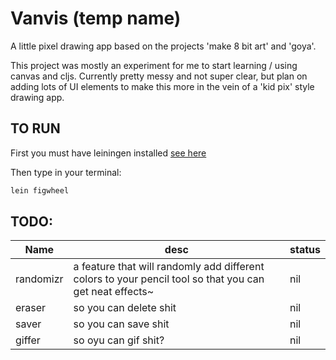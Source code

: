 # Vanvis (temp name)

A little pixel drawing app based on the projects 'make 8 bit art' and 'goya'.

This project was mostly an experiment for me to start learning / using canvas and cljs. Currently pretty messy and not super clear, but
plan on adding lots of UI elements to make this more in the vein of a 'kid pix' style drawing app.


## TO RUN

First you must have leiningen installed [see here](leiningen.org)

Then type in your terminal:

```bash
lein figwheel
```


## TODO:
| Name | desc | status |
| ---- | ---- | ------ |
| randomizr | a feature that will randomly add different colors to your pencil tool so that you can get neat effects~ | nil |
| eraser | so you can delete shit | nil |
| saver | so you can save shit | nil |
| giffer | so oyu can gif shit? | nil |
